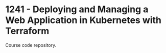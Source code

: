 # 1241 - Deploying and Managing a Web Application in Kubernetes with Terraform
Course code repository.
